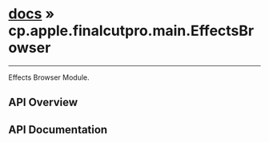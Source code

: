 # [docs](index.md) » cp.apple.finalcutpro.main.EffectsBrowser
---

Effects Browser Module.

## API Overview

## API Documentation

